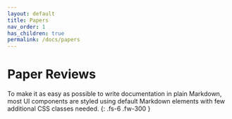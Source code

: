 ```yaml
---
layout: default
title: Papers
nav_order: 1
has_children: true
permalink: /docs/papers
---
```


# Paper Reviews

To make it as easy as possible to write documentation in plain Markdown, most UI components are styled using default Markdown elements with few additional CSS classes needed.
{: .fs-6 .fw-300 }
